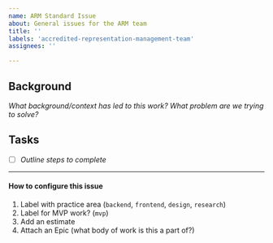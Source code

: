 ```yaml
---
name: ARM Standard Issue
about: General issues for the ARM team
title: ''
labels: 'accredited-representation-management-team'
assignees: ''

---
```


## Background
_What background/context has led to this work?  What problem are we trying to solve?_

## Tasks
- [ ] _Outline steps to complete_

---
#### How to configure this issue
1. Label with practice area (`backend`, `frontend`, `design`, `research`)
2. Label for MVP work? (`mvp`)
3. Add an estimate 
4. Attach an Epic (what body of work is this a part of?)
